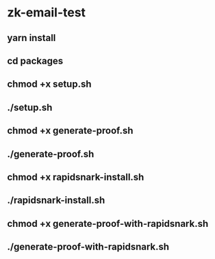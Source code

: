 # zk-email-test
## yarn install
## cd packages
## chmod +x setup.sh
## ./setup.sh
## chmod +x generate-proof.sh
## ./generate-proof.sh

## chmod +x rapidsnark-install.sh
## ./rapidsnark-install.sh
## chmod +x generate-proof-with-rapidsnark.sh
## ./generate-proof-with-rapidsnark.sh